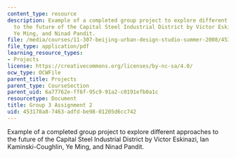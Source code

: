 ```yaml
---
content_type: resource
description: Example of a completed group project to explore different approaches
  to the future of the Capital Steel Industrial District by Victor Eskinazi, Ian Kaminski-Coughlin,
  Ye Ming, and Ninad Pandit.
file: /media/courses/11-307-beijing-urban-design-studio-summer-2008/453178a87463adfdbe9801205d6cc742_group3_assn2.pdf
file_type: application/pdf
learning_resource_types:
- Projects
license: https://creativecommons.org/licenses/by-nc-sa/4.0/
ocw_type: OCWFile
parent_title: Projects
parent_type: CourseSection
parent_uid: 6a77762e-ff6f-95c9-91a2-c0191efb0a1c
resourcetype: Document
title: Group 3 Assignment 2
uid: 453178a8-7463-adfd-be98-01205d6cc742
---
```

Example of a completed group project to explore different approaches to the future of the Capital Steel Industrial District by Victor Eskinazi, Ian Kaminski-Coughlin, Ye Ming, and Ninad Pandit.
